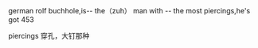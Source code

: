 

german rolf buchhole,is-- the（zuh） man with --  the most piercings,he's got 453


piercings 穿孔，大钉那种